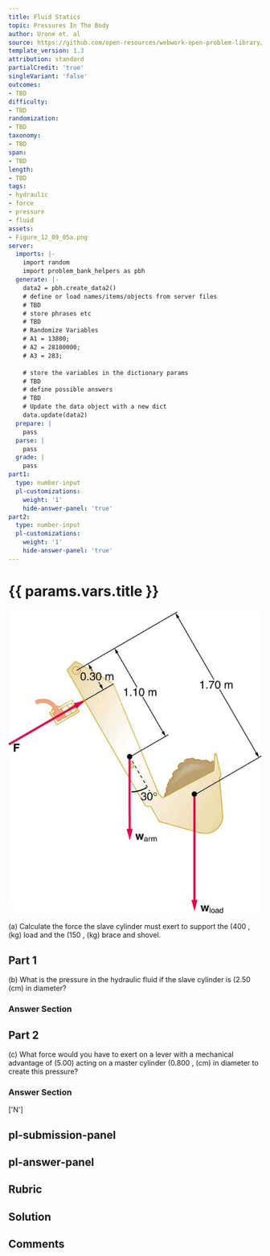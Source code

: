 ```yaml
---
title: Fluid Statics
topic: Pressures In The Body
author: Urone et. al
source: https://github.com/open-resources/webwork-open-problem-library/tree/master/Contrib/BrockPhysics/College_Physics_Urone/11.Fluid_Statics/NU_U17-11-09-016.pg
template_version: 1.3
attribution: standard
partialCredit: 'true'
singleVariant: 'false'
outcomes:
- TBD
difficulty:
- TBD
randomization:
- TBD
taxonomy:
- TBD
span:
- TBD
length:
- TBD
tags:
- hydraulic
- force
- pressure
- fluid
assets:
- Figure_12_09_05a.png
server:
  imports: |-
    import random
    import problem_bank_helpers as pbh
  generate: |-
    data2 = pbh.create_data2()
    # define or load names/items/objects from server files
    # TBD
    # store phrases etc
    # TBD
    # Randomize Variables
    # A1 = 13800;
    # A2 = 28100000;
    # A3 = 283;

    # store the variables in the dictionary params
    # TBD
    # define possible answers
    # TBD
    # Update the data object with a new dict
    data.update(data2)
  prepare: |
    pass
  parse: |
    pass
  grade: |
    pass
part1:
  type: number-input
  pl-customizations:
    weight: '1'
    hide-answer-panel: 'true'
part2:
  type: number-input
  pl-customizations:
    weight: '1'
    hide-answer-panel: 'true'
---
```


# {{ params.vars.title }} 

![[Figure]](Figure_12_09_05a.png)

(a) Calculate the force  the slave cylinder must exert to support the (400 , (kg) load and the (150 , (kg) brace and shovel.

## Part 1 
(b) What is the pressure in the hydraulic fluid if the slave cylinder is (2.50 (cm) in diameter? 


 ### Answer Section

## Part 2 
(c) What force would you have to exert on a lever with a mechanical advantage of (5.00) acting on a master cylinder (0.800 , (cm) in diameter to create this pressure? 


 ### Answer Section
['N']

## pl-submission-panel 


## pl-answer-panel 


## Rubric 


## Solution 


## Comments 


